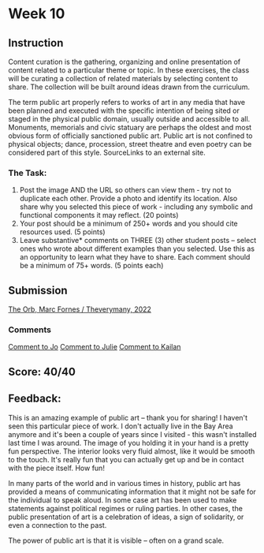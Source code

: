 # Week 10
## Instruction
Content curation is the gathering, organizing and online presentation of content related to a particular theme or topic. In these exercises, the class will be curating a collection of related materials by selecting content to share. The collection will be built around ideas drawn from the curriculum.

The term public art properly refers to works of art in any media that have been planned and executed with the specific intention of being sited or staged in the physical public domain, usually outside and accessible to all. Monuments, memorials and civic statuary are perhaps the oldest and most obvious form of officially sanctioned public art. Public art is not confined to physical objects; dance, procession, street theatre and even poetry can be considered part of this style. SourceLinks to an external site.

### The Task:
1. Post the image AND the URL so others can view them - try not to duplicate each other. Provide a photo and identify its location. Also share why you selected this piece of work - including any symbolic and functional components it may reflect. (20 points)
1. Your post should be a minimum of 250+ words and you should cite resources used. (5 points)
1. Leave substantive* comments on THREE (3) other student posts – select ones who wrote about different examples than you selected. Use this as an opportunity to learn what they have to share. Each comment should be a minimum of 75+ words. (5 points each)



## Submission

[The Orb, Marc Fornes / Theverymany, 2022](Week10%20Explore%20Public%20Art.pdf)

### Comments
[Comment to Jo](Week10%20Comment%20Jo.pdf)
[Comment to Julie](Week%2010%20Comment%20Julie.pdf)
[Comment to Kailan](Week%2010%20Comment%20Kailan.pdf)


## Score: 40/40
## Feedback:
This is an amazing example of public art – thank you for sharing! I haven't seen this particular piece of work. I don't actually live in the Bay Area anymore and it's been a couple of years since I visited - this wasn't installed last time I was around. The image of you holding it in your hand is a pretty fun perspective. The interior looks very fluid almost, like it would be smooth to the touch. It's really fun that you can actually get up and be in contact with the piece itself. How fun! 

In many parts of the world and in various times in history, public art has provided a means of communicating information that it might not be safe for the individual to speak aloud. In some case art has been used to make statements against political regimes or ruling parties. In other cases, the public presentation of art is a celebration of ideas, a sign of solidarity, or even a connection to the past. 

The power of public art is that it is visible – often on a grand scale.
